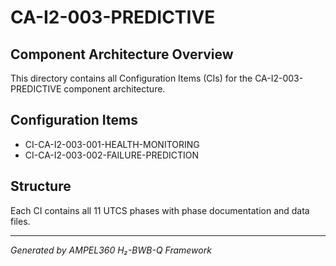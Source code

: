 # CA-I2-003-PREDICTIVE

## Component Architecture Overview
This directory contains all Configuration Items (CIs) for the CA-I2-003-PREDICTIVE component architecture.

## Configuration Items
- CI-CA-I2-003-001-HEALTH-MONITORING
- CI-CA-I2-003-002-FAILURE-PREDICTION

## Structure
Each CI contains all 11 UTCS phases with phase documentation and data files.

---
*Generated by AMPEL360 H₂-BWB-Q Framework*
